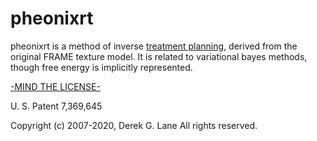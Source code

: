 # pheonixrt

pheonixrt is a method of inverse [treatment planning](https://en.wikipedia.org/wiki/Radiation_treatment_planning), derived from the original FRAME texture model.  It is related to variational bayes methods, though free energy is implicitly represented.

[-MIND THE LICENSE-](https://raw.githubusercontent.com/dg1an3/pheonixrt/master/LICENSE)

U. S. Patent 7,369,645

Copyright (c) 2007-2020, Derek G. Lane All rights reserved.
